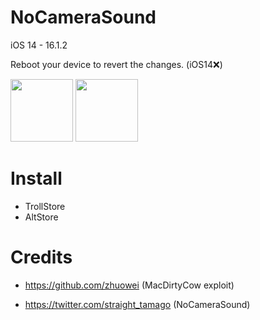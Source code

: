 # NoCameraSound

iOS 14 - 16.1.2

Reboot your device to revert the changes. (iOS14❌)

<img src="https://user-images.githubusercontent.com/121408851/210470739-37a42f84-c9b7-4af5-bd56-faf34b3b19b1.PNG" width="100px" />
<img src="https://user-images.githubusercontent.com/121408851/210470739-37a42f84-c9b7-4af5-bd56-faf34b3b19b1.PNG](https://user-images.githubusercontent.com/121408851/210470989-f8e3e846-44b4-4aea-bb3d-afcacbba37c4.jpg" width="100px" />


# Install
- TrollStore
- AltStore

# Credits
- https://github.com/zhuowei (MacDirtyCow exploit)

- https://twitter.com/straight_tamago (NoCameraSound)
